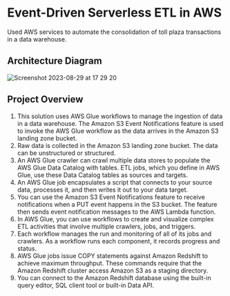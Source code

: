 # Event-Driven Serverless ETL in AWS
Used AWS services to automate the consolidation of toll plaza transactions in a data warehouse.

## Architecture Diagram

![Screenshot 2023-08-29 at 17 29 20](https://github.com/martins-jean/Event-Driven-Serverless-ETL-in-AWS/assets/118685801/729e6e8f-2662-4a56-82da-a90a5b956eb4)

## Project Overview
1. This solution uses AWS Glue workflows to manage the ingestion of data in a data warehouse. The Amazon S3 Event Notifications feature is used to invoke the AWS Glue workflow as the data arrives in the Amazon S3 landing zone bucket.
2. Raw data is collected in the Amazon S3 landing zone bucket. The data can be unstructured or structured.
3. An AWS Glue crawler can crawl multiple data stores to populate the AWS Glue Data Catalog with tables. ETL jobs, which you define in AWS Glue, use these Data Catalog tables as sources and targets.
4. An AWS Glue job encapsulates a script that connects to your source data, processes it, and then writes it out to your data target.
5. You can use the Amazon S3 Event Notifications feature to receive notifications when a PUT event happens in the S3 bucket. The feature then sends event notification messages to the AWS Lambda function.
6. In AWS Glue, you can use workflows to create and visualize complex ETL activities that involve multiple crawlers, jobs, and triggers.
7. Each workflow manages the run and monitoring of all of its jobs and crawlers. As a workflow runs each component, it records progress and status.
8. AWS Glue jobs issue COPY statements against Amazon Redshift to achieve maximum throughput. These commands require that the Amazon Redshift cluster access Amazon S3 as a staging directory.
9. You can connect to the Amazon Redshift database using the built-in query editor, SQL client tool or built-in Data API.

